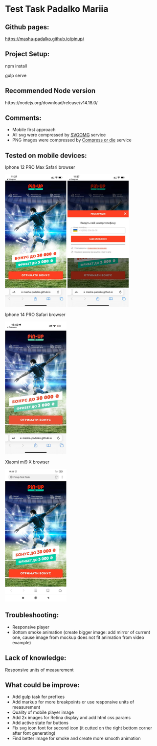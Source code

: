<h1>Test Task Padalko Mariia</h1>

<h2>Github pages:</h2>
<a href="https://masha-padalko.github.io/pinup/" target="_blank">https://masha-padalko.github.io/pinup/</a>
<h2>Project Setup:</h2>
<p>npm install</p>
<p>gulp serve</p>
<h2>Recommended Node version</h2>
<p>https://nodejs.org/download/release/v14.18.0/</p>

<h2>Comments:</h2>
<ul>
<li>Mobile first approach</li>
<li>All svg were compressed by <a href="https://jakearchibald.github.io/svgomg/" target="_blank">SVGOMG</a> service</li>
<li>PNG images were compressed by <a href="https://compress-or-die.com/" target="_blank">Compress or die</a> service</li>
</ul>


<h2>Tested on mobile devices:</h2>
<p>Iphone 12 PRO Max Safari browser</p>
<img src="img/screenshots/iphone12_.jpg" width="200">
<img src="img/screenshots/iphone12.jpg" width="200">
<p>Iphone 14 PRO Safari browser</p>
<img src="img/screenshots/iphone14.jpg" width="200">
<p>Xiaomi mi9 X browser</p>
<img src="img/screenshots/android.jpg" width="200">

<h2>Troubleshooting:</h2>
<ul>
<li>Responsive player</li>
<li>Bottom smoke animation (create bigger image: add mirror of current one, cause image from mockup does not fit animation from video example)</li>
</ul>
<h2>Lack of knowledge:</h2>
<p>Responsive units of measurement</p>

<h2>What could be improve:</h2>
<ul>
<li>Add gulp task for prefixes</li>
<li>Add markup for more breakpoints or use responsive units of measurement</li>
<li>Quality of mobile player image</li>
<li>Add 2x images for Retina display and add html css params</li>
<li>Add active state for buttons</li>
<li>Fix svg icon font for second icon (it cutted on the right bottom corner after font generating)</li>
<li>Find better image for smoke and create more smooth animation</li>
</ul>


